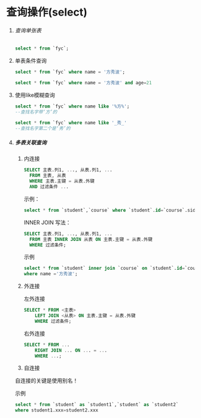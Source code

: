 # 查询操作(select)

1. ###### 查询单张表

   ```sql
   select * from `fyc`;
   ```

2. 单表条件查询

   ```sql
   select * from `fyc` where name = '方秀波';
   ```

   ````sql
   select * from `fyc` where name = '方秀波' and age=21
   ````

3. 使用like模糊查询

   ````sql
   select * from `fyc` where name like '%方%';
   --查找名字带‘方’的
   ````

   ````sql
   select * from `fyc` where name like '_秀_'
   --查找名字第二个是‘秀’的
   ````

4. ##### 多表关联查询

   1. 内连接

      ```sql
      SELECT 主表.列1, ..., 从表.列1, ...
        FROM 主表, 从表
        WHERE 主表.主键 = 从表.外键 
        AND 过滤条件 ...
      ```

      示例：

      ```sql
      select * from `student`,`course` where `student`.id=`course`.sid;
      ```

      INNER JOIN 写法：

      ```sql
      SELECT 主表.列1, ..., 从表.列1, ...
        FROM 主表 INNER JOIN 从表 ON 主表.主键 = 从表.外键
        WHERE 过滤条件;
      ```

      示例

      ```sql
      select * from `student` inner join `course` on `student`.id=`course`.sid
      where name ='方秀波';
      ```

   2. 外连接

      左外连接

      ```sql
      SELECT * FROM <主表> 
          LEFT JOIN <从表> ON 主表.主键 = 从表.外键
          WHERE 过滤条件;
      ```

      右外连接

      ```sql
      SELECT * FROM ... 
          RIGHT JOIN ... ON ... = ...
          WHERE ...;
      ```

   3.  自连接

      自连接的关键是使用别名！

      示例

      ```sql
      select * from `student` as `student1`,`student` as `student2` 
      where student1.xxx=student2.xxx
      ```

      

      

      

      

      

      


